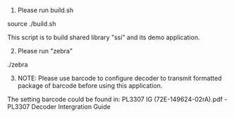 1. Please run build.sh

source ./build.sh

This script is to build shared library "ssi" and its demo application.

2. Please run "zebra"

./zebra

3. NOTE:
Please use barcode to configure decoder to transmit formatted package of barcode before using this application.

The setting barcode could be found in:
PL3307 IG (72E-149624-02rA).pdf - PL3307 Decoder Intergration Guide
